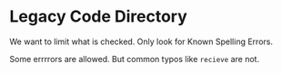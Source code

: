 # Legacy Code Directory

We want to limit what is checked. Only look for Known Spelling Errors.

Some errrrors are allowed. But common typos like `recieve` are not.

<!--- cspell:ignore recieve -->
